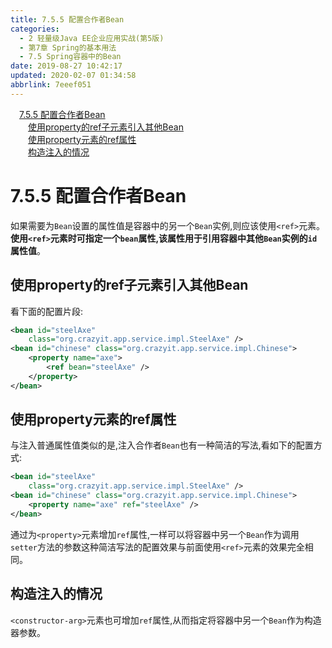 ```yaml
---
title: 7.5.5 配置合作者Bean
categories: 
  - 2 轻量级Java EE企业应用实战(第5版)
  - 第7章 Spring的基本用法
  - 7.5 Spring容器中的Bean
date: 2019-08-27 10:42:17
updated: 2020-02-07 01:34:58
abbrlink: 7eeef051
---
```

<div id='my_toc'><a href="/JavaReadingNotes/7eeef051/#7-5-5-配置合作者Bean" class="header_1">7.5.5 配置合作者Bean</a>&nbsp;<br><a href="/JavaReadingNotes/7eeef051/#使用property的ref子元素引入其他Bean" class="header_2">使用property的ref子元素引入其他Bean</a>&nbsp;<br><a href="/JavaReadingNotes/7eeef051/#使用property元素的ref属性" class="header_2">使用property元素的ref属性</a>&nbsp;<br><a href="/JavaReadingNotes/7eeef051/#构造注入的情况" class="header_2">构造注入的情况</a>&nbsp;<br></div>
<style>.header_1{margin-left: 1em;}.header_2{margin-left: 2em;}.header_3{margin-left: 3em;}.header_4{margin-left: 4em;}.header_5{margin-left: 5em;}.header_6{margin-left: 6em;}</style>
<!--more-->
<script>if (navigator.platform.search('arm')==-1){document.getElementById('my_toc').style.display = 'none';}var e,p = document.getElementsByTagName('p');while (p.length>0) {e = p[0];e.parentElement.removeChild(e);}</script>

<!--end-->
<!--SSTStart-->
# 7.5.5 配置合作者Bean #
如果需要为`Bean`设置的属性值是容器中的另一个`Bean`实例,则应该使用`<ref>`元素。**使用`<ref>`元素时可指定一个`bean`属性,该属性用于引用容器中其他`Bean`实例的`id`属性值**。
## 使用property的ref子元素引入其他Bean ##
看下面的配置片段:
```xml
<bean id="steelAxe"
    class="org.crazyit.app.service.impl.SteelAxe" />
<bean id="chinese" class="org.crazyit.app.service.impl.Chinese">
    <property name="axe">
        <ref bean="steelAxe" />
    </property>
</bean>
```
## 使用property元素的ref属性 ##
与注入普通属性值类似的是,注入合作者`Bean`也有一种简洁的写法,看如下的配置方式:
```xml
<bean id="steelAxe"
    class="org.crazyit.app.service.impl.SteelAxe" />
<bean id="chinese" class="org.crazyit.app.service.impl.Chinese">
    <property name="axe" ref="steelAxe" />
</bean>
```
通过为`<property>`元素增加`ref`属性,一样可以将容器中另一个`Bean`作为调用`setter`方法的参数这种简洁写法的配置效果与前面使用`<ref>`元素的效果完全相同。
## 构造注入的情况 ##
`<constructor-arg>`元素也可增加`ref`属性,从而指定将容器中另一个`Bean`作为构造器参数。
<!--SSTStop-->

